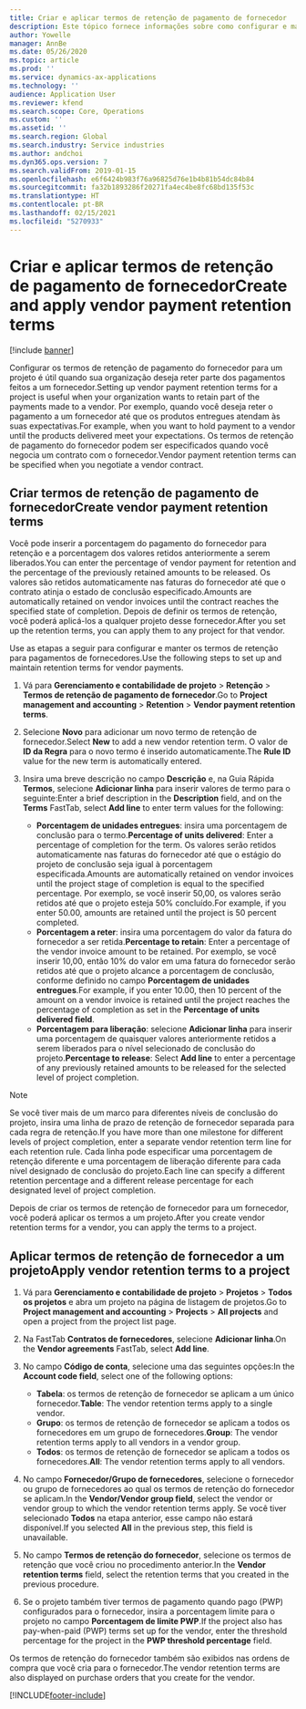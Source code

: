 ```yaml
---
title: Criar e aplicar termos de retenção de pagamento de fornecedor
description: Este tópico fornece informações sobre como configurar e manter os termos de retenção para pagamentos de fornecedores.
author: Yowelle
manager: AnnBe
ms.date: 05/26/2020
ms.topic: article
ms.prod: ''
ms.service: dynamics-ax-applications
ms.technology: ''
audience: Application User
ms.reviewer: kfend
ms.search.scope: Core, Operations
ms.custom: ''
ms.assetid: ''
ms.search.region: Global
ms.search.industry: Service industries
ms.author: andchoi
ms.dyn365.ops.version: 7
ms.search.validFrom: 2019-01-15
ms.openlocfilehash: e6f6424b983f76a96825d76e1b4b81b54dc84b84
ms.sourcegitcommit: fa32b1893286f20271fa4ec4be8fc68bd135f53c
ms.translationtype: HT
ms.contentlocale: pt-BR
ms.lasthandoff: 02/15/2021
ms.locfileid: "5270933"
---
```

# <a name="create-and-apply-vendor-payment-retention-terms"></a><span data-ttu-id="3ce7d-103">Criar e aplicar termos de retenção de pagamento de fornecedor</span><span class="sxs-lookup"><span data-stu-id="3ce7d-103">Create and apply vendor payment retention terms</span></span>

[!include [banner](../includes/banner.md)] 

<span data-ttu-id="3ce7d-104">Configurar os termos de retenção de pagamento do fornecedor para um projeto é útil quando sua organização deseja reter parte dos pagamentos feitos a um fornecedor.</span><span class="sxs-lookup"><span data-stu-id="3ce7d-104">Setting up vendor payment retention terms for a project is useful when your organization wants to retain part of the payments made to a vendor.</span></span> <span data-ttu-id="3ce7d-105">Por exemplo, quando você deseja reter o pagamento a um fornecedor até que os produtos entregues atendam às suas expectativas.</span><span class="sxs-lookup"><span data-stu-id="3ce7d-105">For example, when you want to hold payment to a vendor until the products delivered meet your expectations.</span></span> <span data-ttu-id="3ce7d-106">Os termos de retenção de pagamento do fornecedor podem ser especificados quando você negocia um contrato com o fornecedor.</span><span class="sxs-lookup"><span data-stu-id="3ce7d-106">Vendor payment retention terms can be specified when you negotiate a vendor contract.</span></span>

## <a name="create-vendor-payment-retention-terms"></a><span data-ttu-id="3ce7d-107">Criar termos de retenção de pagamento de fornecedor</span><span class="sxs-lookup"><span data-stu-id="3ce7d-107">Create vendor payment retention terms</span></span>

<span data-ttu-id="3ce7d-108">Você pode inserir a porcentagem do pagamento do fornecedor para retenção e a porcentagem dos valores retidos anteriormente a serem liberados.</span><span class="sxs-lookup"><span data-stu-id="3ce7d-108">You can enter the percentage of vendor payment for retention and the percentage of the previously retained amounts to be released.</span></span> <span data-ttu-id="3ce7d-109">Os valores são retidos automaticamente nas faturas do fornecedor até que o contrato atinja o estado de conclusão especificado.</span><span class="sxs-lookup"><span data-stu-id="3ce7d-109">Amounts are automatically retained on vendor invoices until the contract reaches the specified state of completion.</span></span> <span data-ttu-id="3ce7d-110">Depois de definir os termos de retenção, você poderá aplicá-los a qualquer projeto desse fornecedor.</span><span class="sxs-lookup"><span data-stu-id="3ce7d-110">After you set up the retention terms, you can apply them to any project for that vendor.</span></span>

<span data-ttu-id="3ce7d-111">Use as etapas a seguir para configurar e manter os termos de retenção para pagamentos de fornecedores.</span><span class="sxs-lookup"><span data-stu-id="3ce7d-111">Use the following steps to set up and maintain retention terms for vendor payments.</span></span> 

1. <span data-ttu-id="3ce7d-112">Vá para **Gerenciamento e contabilidade de projeto** > **Retenção** > **Termos de retenção de pagamento de fornecedor**.</span><span class="sxs-lookup"><span data-stu-id="3ce7d-112">Go to **Project management and accounting** > **Retention** > **Vendor payment retention terms**.</span></span>
2. <span data-ttu-id="3ce7d-113">Selecione **Novo** para adicionar um novo termo de retenção de fornecedor.</span><span class="sxs-lookup"><span data-stu-id="3ce7d-113">Select **New** to add a new vendor retention term.</span></span> <span data-ttu-id="3ce7d-114">O valor de **ID da Regra** para o novo termo é inserido automaticamente.</span><span class="sxs-lookup"><span data-stu-id="3ce7d-114">The **Rule ID** value for the new term is automatically entered.</span></span> 
3. <span data-ttu-id="3ce7d-115">Insira uma breve descrição no campo **Descrição** e, na Guia Rápida **Termos**, selecione **Adicionar linha** para inserir valores de termo para o seguinte:</span><span class="sxs-lookup"><span data-stu-id="3ce7d-115">Enter a brief description in the **Description** field, and on the **Terms** FastTab, select **Add line** to enter term values for the following:</span></span>

   - <span data-ttu-id="3ce7d-116">**Porcentagem de unidades entregues**: insira uma porcentagem de conclusão para o termo.</span><span class="sxs-lookup"><span data-stu-id="3ce7d-116">**Percentage of units delivered**: Enter a percentage of completion for the term.</span></span> <span data-ttu-id="3ce7d-117">Os valores serão retidos automaticamente nas faturas do fornecedor até que o estágio do projeto de conclusão seja igual à porcentagem especificada.</span><span class="sxs-lookup"><span data-stu-id="3ce7d-117">Amounts are automatically retained on vendor invoices until the project stage of completion is equal to the specified percentage.</span></span> <span data-ttu-id="3ce7d-118">Por exemplo, se você inserir 50,00, os valores serão retidos até que o projeto esteja 50% concluído.</span><span class="sxs-lookup"><span data-stu-id="3ce7d-118">For example, if you enter 50.00, amounts are retained until the project is 50 percent completed.</span></span>
   - <span data-ttu-id="3ce7d-119">**Porcentagem a reter**: insira uma porcentagem do valor da fatura do fornecedor a ser retida.</span><span class="sxs-lookup"><span data-stu-id="3ce7d-119">**Percentage to retain**: Enter a percentage of the vendor invoice amount to be retained.</span></span> <span data-ttu-id="3ce7d-120">Por exemplo, se você inserir 10,00, então 10% do valor em uma fatura do fornecedor serão retidos até que o projeto alcance a porcentagem de conclusão, conforme definido no campo **Porcentagem de unidades entregues**.</span><span class="sxs-lookup"><span data-stu-id="3ce7d-120">For example, if you enter 10.00, then 10 percent of the amount on a vendor invoice is retained until the project reaches the percentage of completion as set in the **Percentage of units delivered field**.</span></span>
   - <span data-ttu-id="3ce7d-121">**Porcentagem para liberação**: selecione **Adicionar linha** para inserir uma porcentagem de quaisquer valores anteriormente retidos a serem liberados para o nível selecionado de conclusão do projeto.</span><span class="sxs-lookup"><span data-stu-id="3ce7d-121">**Percentage to release**: Select **Add line** to enter a percentage of any previously retained amounts to be released for the selected level of project completion.</span></span>

> [!NOTE]
> <span data-ttu-id="3ce7d-122">Se você tiver mais de um marco para diferentes níveis de conclusão do projeto, insira uma linha de prazo de retenção de fornecedor separada para cada regra de retenção.</span><span class="sxs-lookup"><span data-stu-id="3ce7d-122">If you have more than one milestone for different levels of project completion, enter a separate vendor retention term line for each retention rule.</span></span> <span data-ttu-id="3ce7d-123">Cada linha pode especificar uma porcentagem de retenção diferente e uma porcentagem de liberação diferente para cada nível designado de conclusão do projeto.</span><span class="sxs-lookup"><span data-stu-id="3ce7d-123">Each line can specify a different retention percentage and a different release percentage for each designated level of project completion.</span></span>

<span data-ttu-id="3ce7d-124">Depois de criar os termos de retenção de fornecedor para um fornecedor, você poderá aplicar os termos a um projeto.</span><span class="sxs-lookup"><span data-stu-id="3ce7d-124">After you create vendor retention terms for a vendor, you can apply the terms to a project.</span></span>

## <a name="apply-vendor-retention-terms-to-a-project"></a><span data-ttu-id="3ce7d-125">Aplicar termos de retenção de fornecedor a um projeto</span><span class="sxs-lookup"><span data-stu-id="3ce7d-125">Apply vendor retention terms to a project</span></span>

1. <span data-ttu-id="3ce7d-126">Vá para **Gerenciamento e contabilidade de projeto** > **Projetos** > **Todos os projetos** e abra um projeto na página de listagem de projetos.</span><span class="sxs-lookup"><span data-stu-id="3ce7d-126">Go to **Project management and accounting** > **Projects** > **All projects** and open a project from the project list page.</span></span>
2. <span data-ttu-id="3ce7d-127">Na FastTab **Contratos de fornecedores**, selecione **Adicionar linha**.</span><span class="sxs-lookup"><span data-stu-id="3ce7d-127">On the **Vendor agreements** FastTab, select **Add line**.</span></span>
3. <span data-ttu-id="3ce7d-128">No campo **Código de conta**, selecione uma das seguintes opções:</span><span class="sxs-lookup"><span data-stu-id="3ce7d-128">In the **Account code field**, select one of the following options:</span></span> 

   - <span data-ttu-id="3ce7d-129">**Tabela**: os termos de retenção de fornecedor se aplicam a um único fornecedor.</span><span class="sxs-lookup"><span data-stu-id="3ce7d-129">**Table**: The vendor retention terms apply to a single vendor.</span></span>
   - <span data-ttu-id="3ce7d-130">**Grupo**: os termos de retenção de fornecedor se aplicam a todos os fornecedores em um grupo de fornecedores.</span><span class="sxs-lookup"><span data-stu-id="3ce7d-130">**Group**: The vendor retention terms apply to all vendors in a vendor group.</span></span>
   - <span data-ttu-id="3ce7d-131">**Todos**: os termos de retenção de fornecedor se aplicam a todos os fornecedores.</span><span class="sxs-lookup"><span data-stu-id="3ce7d-131">**All**: The vendor retention terms apply to all vendors.</span></span>

4. <span data-ttu-id="3ce7d-132">No campo **Fornecedor/Grupo de fornecedores**, selecione o fornecedor ou grupo de fornecedores ao qual os termos de retenção do fornecedor se aplicam.</span><span class="sxs-lookup"><span data-stu-id="3ce7d-132">In the **Vendor/Vendor group field**, select the vendor or vendor group to which the vendor retention terms apply.</span></span> <span data-ttu-id="3ce7d-133">Se você tiver selecionado **Todos** na etapa anterior, esse campo não estará disponível.</span><span class="sxs-lookup"><span data-stu-id="3ce7d-133">If you selected **All** in the previous step, this field is unavailable.</span></span>
5. <span data-ttu-id="3ce7d-134">No campo **Termos de retenção do fornecedor**, selecione os termos de retenção que você criou no procedimento anterior.</span><span class="sxs-lookup"><span data-stu-id="3ce7d-134">In the **Vendor retention terms** field, select the retention terms that you created in the previous procedure.</span></span>
6. <span data-ttu-id="3ce7d-135">Se o projeto também tiver termos de pagamento quando pago (PWP) configurados para o fornecedor, insira a porcentagem limite para o projeto no campo **Porcentagem de limite PWP**.</span><span class="sxs-lookup"><span data-stu-id="3ce7d-135">If the project also has pay-when-paid (PWP) terms set up for the vendor, enter the threshold percentage for the project in the **PWP threshold percentage** field.</span></span>

<span data-ttu-id="3ce7d-136">Os termos de retenção do fornecedor também são exibidos nas ordens de compra que você cria para o fornecedor.</span><span class="sxs-lookup"><span data-stu-id="3ce7d-136">The vendor retention terms are also displayed on purchase orders that you create for the vendor.</span></span>


[!INCLUDE[footer-include](../includes/footer-banner.md)]